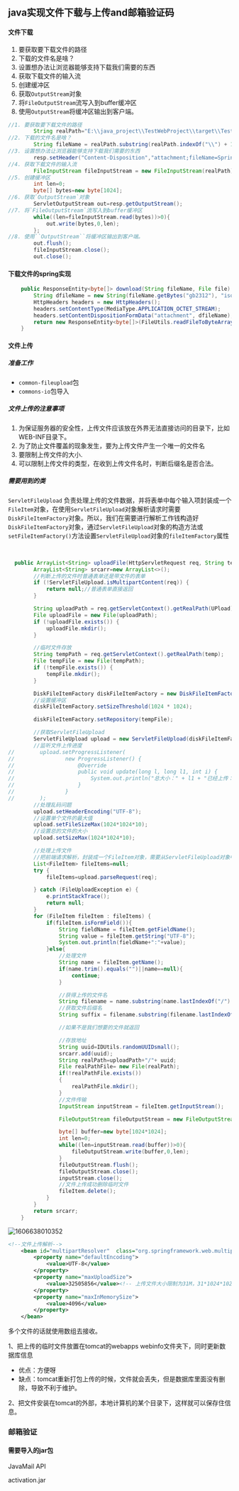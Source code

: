 ## java实现文件下载与上传and邮箱验证码

#### 文件下载

1. 要获取要下载文件的路径
2. 下载的文件名是啥？
3. 设置想办法让浏览器能够支持下载我们需要的东西
4. 获取下载文件的输入流
5. 创建缓冲区
6. 获取`OutputStream`对象
7. 将`FileOutputStream`流写入到buffer缓冲区
8. 使用``OutputStream``将缓冲区输出到客户端。

```java
//1. 要获取要下载文件的路径
        String realPath="E:\\java_project\\TestWebProject\\target\\TestWebProject\\WEB-INF\\Spring.md";
//2. 下载的文件名是啥？
        String fileName = realPath.substring(realPath.indexOf("\\") + 1);
//3. 设置想办法让浏览器能够支持下载我们需要的东西
        resp.setHeader("Content-Disposition","attachment;fileName=Spring.md");
//4. 获取下载文件的输入流
        FileInputStream fileInputStream = new FileInputStream(realPath);
//5. 创建缓冲区
        int len=0;
        byte[] bytes=new byte[1024];
//6. 获取`OutputStream`对象
        ServletOutputStream out=resp.getOutputStream();
//7. 将`FileOutputStream`流写入到buffer缓冲区
        while((len=fileInputStream.read(bytes))>0){
            out.write(bytes,0,len);
        };
//8. 使用``OutputStream``将缓冲区输出到客户端。
        out.flush();
        fileInputStream.close();
        out.close();
```

#### 下载文件的spring实现

```java
    public ResponseEntity<byte[]> download(String fileName, File file) throws IOException {
        String dfileName = new String(fileName.getBytes("gb2312"), "iso8859-1");
        HttpHeaders headers = new HttpHeaders();
        headers.setContentType(MediaType.APPLICATION_OCTET_STREAM);
        headers.setContentDispositionFormData("attachment", dfileName);
        return new ResponseEntity<byte[]>(FileUtils.readFileToByteArray(file), headers, HttpStatus.CREATED);
    }
```

#### 文件上传

##### 准备工作

- `common-fileupload`包
- `commons-io`包导入

##### 文件上传的注意事项

1. 为保证服务器的安全性，上传文件应该放在外界无法直接访问的目录下，比如WEB-INF目录下。
2. 为了防止文件覆盖的现象发生，要为上传文件产生一个唯一的文件名
3. 要限制上传文件的大小.
4. 可以限制上传文件的类型，在收到上传文件名时，判断后缀名是否合法。

##### 需要用到的类

`ServletFileUpload` 负责处理上传的文件数据，并将表单中每个输入项封装成一个`FileItem`对象，在使用`ServletFileUpload`对象解析请求时需要`DiskFileItemFactory`对象。所以，我们在需要进行解析工作钱构造好`DiskFileItemFactory`对象，通过`ServletFileUpload`对象的构造方法或``setFileItemFactory()``方法设置`ServletFileUpload`对象的``fileItemFactory``属性

​	

```java
  public ArrayList<String> uploadFile(HttpServletRequest req, String temp, String UPload) throws IOException {
        ArrayList<String> srcarr=new ArrayList<>();
        //判断上传的文件时普通表单还是带文件的表单
        if (!ServletFileUpload.isMultipartContent(req)) {
            return null;//普通表单直接返回
        }

        String uploadPath = req.getServletContext().getRealPath(UPload);
        File uploadFile = new File(uploadPath);
        if (!uploadFile.exists()) {
            uploadFile.mkdir();
        }

        //临时文件存放
        String tempPath = req.getServletContext().getRealPath(temp);
        File tempFile = new File(tempPath);
        if (!tempFile.exists()) {
            tempFile.mkdir();
        }

        DiskFileItemFactory diskFileItemFactory = new DiskFileItemFactory();
        //设置缓冲区
        diskFileItemFactory.setSizeThreshold(1024 * 1024);

        diskFileItemFactory.setRepository(tempFile);

        //获取ServletFileUpload
        ServletFileUpload upload = new ServletFileUpload(diskFileItemFactory);
        //监听文件上传进度
//        upload.setProgressListener(
//                new ProgressListener() {
//                    @Override
//                    public void update(long l, long l1, int i) {
//                        System.out.println("总大小：" + l1 + "已经上传：" + l);
//                    }
//                }
//        );
        //处理乱码问题
        upload.setHeaderEncoding("UTF-8");
        //设置单个文件的最大值
        upload.setFileSizeMax(1024*1024*10);
        //设置总的文件的大小
        upload.setSizeMax(1024*1024*10);

        //处理上传文件
        //把前端请求解析，封装成一个FileItem对象，需要从ServletFileUpload对象中获取
        List<FileItem> fileItems=null;
        try {
            fileItems=upload.parseRequest(req);

        } catch (FileUploadException e) {
            e.printStackTrace();
            return null;
        }
        for (FileItem fileItem : fileItems) {
            if(fileItem.isFormField()){
                String fieldName = fileItem.getFieldName();
                String value = fileItem.getString("UTF-8");
                System.out.println(fieldName+":"+value);
            }else{
                //处理文件
                String name = fileItem.getName();
                if(name.trim().equals("")||name==null){
                    continue;
                }

                //获得上传的文件名
                String filename = name.substring(name.lastIndexOf("/") + 1);
                //获取文件后缀名
                String suffix = filename.substring(filename.lastIndexOf(".") + 1);

                //如果不是我们想要的文件就返回

                //存放地址
                String uuid=IDUtils.randomUUIDsmall();
                srcarr.add(uuid);
                String realPath=uploadPath+"/"+ uuid;
                File realPathFile= new File(realPath);
                if(!realPathFile.exists())
                {
                    realPathFile.mkdir();
                }
                //文件传输
                InputStream inputStream = fileItem.getInputStream();

                FileOutputStream fileOutputStream = new FileOutputStream(realPathFile + "/" + uuid+"."+suffix);

                byte[] buffer=new byte[1024*1024];
                int len=0;
                while((len=inputStream.read(buffer))>0){
                    fileOutputStream.write(buffer,0,len);
                }
                fileOutputStream.flush();
                fileOutputStream.close();
                inputStream.close();
                //文件上传成功删除临时文件
                fileItem.delete();
            }
        }
        return srcarr;
    }
```

![1606638010352](C:\Users\陈俊宏\AppData\Roaming\Typora\typora-user-images\1606638010352.png)

```xml
<!--文件上传解析-->
    <bean id="multipartResolver"  class="org.springframework.web.multipart.commons.CommonsMultipartResolver">
        <property name="defaultEncoding">
            <value>UTF-8</value>
        </property>
        <property name="maxUploadSize">
            <value>32505856</value><!-- 上传文件大小限制为31M，31*1024*1024 -->
        </property>
        <property name="maxInMemorySize">
            <value>4096</value>
        </property>
    </bean>
```

多个文件的话就使用数组去接收。

1、把上传的临时文件放置在tomcat的webapps webinfo文件夹下，同时更新数据库信息

- 优点：方便呀
- 缺点：tomcat重新打包上传的时候，文件就会丢失，但是数据库里面没有删除，导致不利于维护。

2、把文件安装在tomcat的外部，本地计算机的某个目录下，这样就可以保存住信息。

### 邮箱验证

#### 需要导入的jar包

JavaMail API

activation.jar

